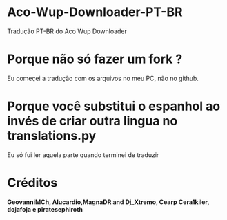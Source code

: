 # Aco-Wup-Downloader-PT-BR
Tradução PT-BR do Aco Wup Downloader

# Porque não só fazer um fork ?
Eu começei a tradução com os arquivos no meu PC, não no github.

# Porque você substitui o espanhol ao invés de criar outra lingua no translations.py
Eu só fui ler aquela parte quando terminei de traduzir

# Créditos
<strong>GeovanniMCh, Alucardio,MagnaDR and Dj_Xtremo, Cearp Cera1kiler, dojafoja e piratesephiroth</strong>
